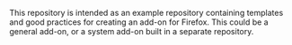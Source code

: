 This repository is intended as an example repository containing templates and good practices for creating an add-on for Firefox. This could be a general add-on, or a system add-on built in a separate repository.

